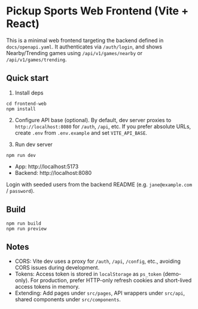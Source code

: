 # Pickup Sports Web Frontend (Vite + React)

This is a minimal web frontend targeting the backend defined in `docs/openapi.yaml`. It authenticates via `/auth/login`, and shows Nearby/Trending games using `/api/v1/games/nearby` or `/api/v1/games/trending`.

## Quick start

1. Install deps

```
cd frontend-web
npm install
```

2. Configure API base (optional). By default, dev server proxies to `http://localhost:8080` for `/auth`, `/api`, etc. If you prefer absolute URLs, create `.env` from `.env.example` and set `VITE_API_BASE`.

3. Run dev server

```
npm run dev
```

- App: http://localhost:5173
- Backend: http://localhost:8080

Login with seeded users from the backend README (e.g. `jane@example.com` / `password`).

## Build

```
npm run build
npm run preview
```

## Notes
- CORS: Vite dev uses a proxy for `/auth`, `/api`, `/config`, etc., avoiding CORS issues during development.
- Tokens: Access token is stored in `localStorage` as `ps_token` (demo-only). For production, prefer HTTP-only refresh cookies and short-lived access tokens in memory.
- Extending: Add pages under `src/pages`, API wrappers under `src/api`, shared components under `src/components`.
